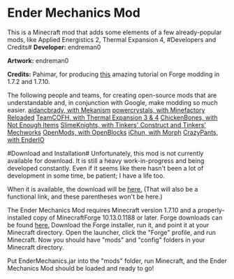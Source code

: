 Ender Mechanics Mod
=========
This is a Minecraft mod that adds some elements of a few already-popular mods, like Applied Energistics 2, Thermal Expansion 4, 
#Developers and Credits#
**Developer:** endreman0

**Artwork:** endreman0

**Credits:** 
Pahimar, for producing [this](http://www.pahimar.com/tutorials/lets-mod/) amazing tutorial on Forge modding in 1.7.2 and 1.7.10.

The following people and teams, for creating open-source mods that are understandable and, in conjunction with Google, make modding so much easier.
[aidancbrady, with Mekanism]()
[powercrystals, with Minefactory Reloaded]()
[TeamCOFH, with Thermal Expansion 3 & 4]()
[ChickenBones, with Not Enough Items]()
[SlimeKnights, with Tinkers' Construct and Tinkers' Mechworks]()
[OpenMods, with OpenBlocks]()
[iChun, with Morph]()
[CrazyPants, with EnderIO]()

#Download and Installation#
Unfortunately, this mod is not currently available for download. It is still a heavy work-in-progress and being developed constantly. Even if it seems like there hasn't been a lot of development in some time, be patient; I have a life too.

When it is available, the download will be [here.](https://github.com/endreman0/EnderMechanics) (That will also be a functional link, and these parentheses won't be here.)

The Ender Mechanics Mod requires Minecraft version 1.7.10 and a properly-installed copy of MinecraftForge 10.13.0.1188 or later. Forge downloads can be found [here.](http://files.minecraftforge.net) Download the Forge installer, run it, and point it at your Minecraft directory. Open the launcher, click the "Forge" profile, and run Minecraft. Now you should have "mods" and "config" folders in your Minecraft directory.

Put EnderMechanics.jar into the "mods" folder, run Minecraft, and the Ender Mechanics Mod should be loaded and ready to go!
